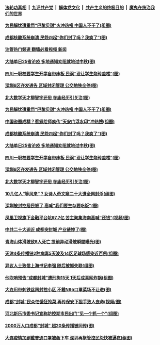 ####  [法轮功真相](../../../../basic/blob/master/README.md?t=09041231) &nbsp;|&nbsp; [九评共产党](../../../../9ping.md/blob/master/README.md?t=09041231) &nbsp;|&nbsp; [解体党文化](../../../../jtdwh.md/blob/master/README.md?t=09041231)  &nbsp;|&nbsp; [共产主义的终极目的](../../../../gczydzjmd.md/blob/master/README.md?t=09041231) &nbsp;|&nbsp; [魔鬼在统治我们的世界](../../../../mgztzwmdsj.md/blob/master/README.md?t=09041231) 

#### [为民解忧遭重罚“巴黎贝甜”火冲热搜 中国人不干了(组图)](../pages/p1/1015879.md?t=09041231) 

#### [成都核酸系统崩溃 民怨四起“你们封了吗？我疯了”(图)](../pages/p1/1015858.md?t=09041231) 

#### [油管热门频道 翻墙必看视频 新闻](http://45.76.130.85:81/youtube.html?09041231)

#### [大陆单日25省沦疫 多地通知劝阻就地过中秋(图)](../pages/p1/1015856.md?t=09041231) 

#### [四川一职校要学生开学自带床板 民讽“没让学生烧砖盖楼”(图)](../pages/p1/1015845.md?t=09041231) 

#### [深圳6区齐发通告 区域封闭管理 公交地铁全停(图)](../pages/p1/1015842.md?t=09041231) 

#### [北大数学天才柳智宇还俗 寺庙经历引关注(图)](../pages/p1/1015824.md?t=09041231) 

#### [为民解忧遭重罚“巴黎贝甜”火冲热搜 中国人不干了(组图)](../pages/p1/1015879.md?t=09041231) 

#### [中国盗图成精？惹怒绘师疯传“天安门浮水印”冲热搜(组图)](../pages/p1/1015870.md?t=09041231) 

#### [成都核酸系统崩溃 民怨四起“你们封了吗？我疯了”(图)](../pages/p1/1015858.md?t=09041231) 

#### [大陆单日25省沦疫 多地通知劝阻就地过中秋(图)](../pages/p1/1015856.md?t=09041231) 

#### [四川一职校要学生开学自带床板 民讽“没让学生烧砖盖楼”(图)](../pages/p1/1015845.md?t=09041231) 

#### [深圳6区齐发通告 区域封闭管理 公交地铁全停(图)](../pages/p1/1015842.md?t=09041231) 

#### [北大数学天才柳智宇还俗 寺庙经历引关注(图)](../pages/p1/1015824.md?t=09041231) 

#### [10几亿人“等风来”？女诗人奇文窥二十大遭全网封杀(组图)](../pages/p1/1015800.md?t=09041231) 

#### [深圳被封控居民怒了 高喊“我们要生存要吃饭”(图)](../pages/p1/1015794.md?t=09041231) 

#### [凤凰卫视旗下金融平台坑97.7亿 苦主聚集海南高喊“还钱”(视频/图)](../pages/p1/1015792.md?t=09041231) 

#### [中共二十大迫近 成都突封城 产业链惨了(图)](../pages/p1/1015790.md?t=09041231) 

#### [青海山体滑坡致6人死亡 提前异动滑坡瞬間曝光(图)](../pages/p1/1015785.md?t=09041231) 

#### [天津4条传播链2种病毒5天波及14区足球场感染近百例(组图)](../pages/p1/1015776.md?t=09041231) 

#### [异议人士致信上海书记李强 随后被抓失联(组图)](../pages/p1/1015743.md?t=09041231) 

#### [他吹哨预告“成都封城”遭刑拘15天 1天后成真网炸锅(组图)](../pages/p1/1015734.md?t=09041231) 

#### [大连用带刺铁丝网封控小区 不戴N95口罩菜场不让进(图)](../pages/p1/1015730.md?t=09041231) 

#### [成都“封城”民众怕饿狂抢菜 再传保安下狠手致人丧命(视频/图)](../pages/p1/1015728.md?t=09041231) 

#### [河北新乐市委书记宣称防控期市民出门“见一个抓一个”(组图)](../pages/p1/1015713.md?t=09041231) 

#### [2000万人口成都“封城” 超20条传播链同传(图)](../pages/p1/1015699.md?t=09041231) 

#### [大连疫情加剧戴普通口罩被轰下车 深圳再祭管控民怨快被逼疯(组图)](../pages/p1/1015666.md?t=09041231) 

<img src='http://gfw-breaker.win/goodnews/indexes/p1.md' width='0px' height='0px'/>
